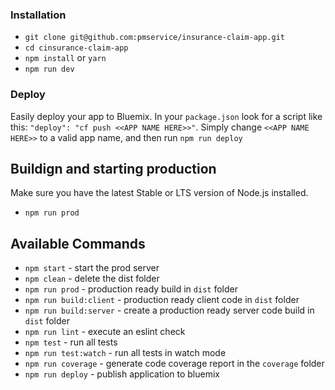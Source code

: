 ### Installation

* `git clone git@github.com:pmservice/insurance-claim-app.git`
* `cd cinsurance-claim-app`
* `npm install` or `yarn`
* `npm run dev`

### Deploy

Easily deploy your app to Bluemix. In your `package.json` look for a script like
this: `"deploy": "cf push <<APP NAME HERE>>"`. Simply change `<<APP NAME HERE>>`
to a valid app name, and then run `npm run deploy`


## Buildign and starting production

Make sure you have the latest Stable or LTS version of Node.js installed.

* `npm run prod`

## Available Commands

- `npm start` - start the prod server
- `npm clean` - delete the dist folder
- `npm run prod` - production ready build in `dist` folder
- `npm run build:client` - production ready client code in `dist` folder
- `npm run build:server` - create a production ready server code build in `dist` folder
- `npm run lint` - execute an eslint check
- `npm test` - run all tests
- `npm run test:watch` - run all tests in watch mode
- `npm run coverage` - generate code coverage report in the `coverage` folder
- `npm run deploy` - publish application to bluemix
